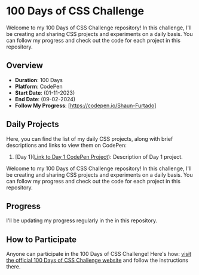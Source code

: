 # 100 Days of CSS Challenge

Welcome to my 100 Days of CSS Challenge repository! In this challenge, I'll be creating and sharing CSS projects and experiments on a daily basis. You can follow my progress and check out the code for each project in this repository.

## Overview

- **Duration**: 100 Days
- **Platform**: CodePen
- **Start Date**: (01-11-2023)
- **End Date**: (09-02-2024)
- **Follow My Progress**: [https://codepen.io/Shaun-Furtado]

## Daily Projects

Here, you can find the list of my daily CSS projects, along with brief descriptions and links to view them on CodePen:

1. [Day 1]([Link to Day 1 CodePen Project](https://codepen.io/Shaun-Furtado/pen/QWYEqbK)): Description of Day 1 project.

Welcome to my 100 Days of CSS Challenge repository! In this challenge, I'll be creating and sharing CSS projects and experiments on a daily basis. You can follow my progress and check out the code for each project in this repository.

## Progress

I'll be updating my progress regularly in the in this repository.

## How to Participate

Anyone can participate in the 100 Days of CSS Challenge! Here's how:
[visit the official 100 Days of CSS Challenge website](https://100dayscss.com/) and follow the instructions there.
